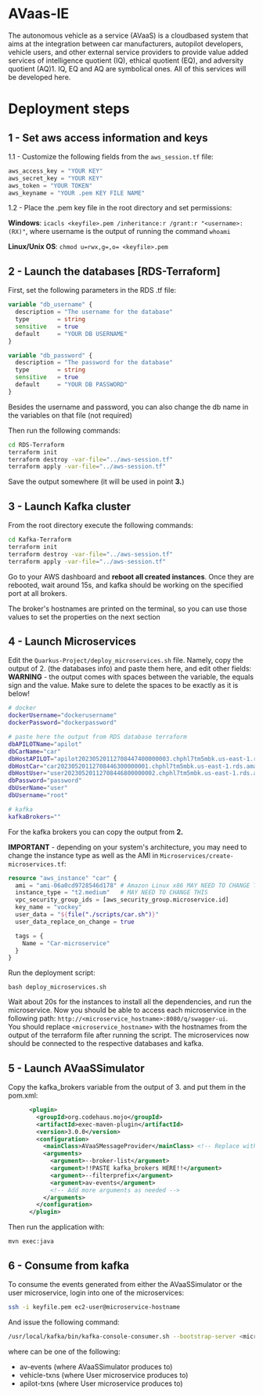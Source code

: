 # AVaas-IE

The autonomous vehicle as a service (AVaaS) is a cloudbased system that aims at the integration between car manufacturers, autopilot developers, vehicle users, and other external service providers to provide value added services of intelligence quotient (IQ), ethical quotient (EQ), and adversity quotient (AQ)1. IQ, EQ and AQ are symbolical ones. All of this services will be developed here.

# Deployment steps

## 1 - Set aws access information and keys
1.1 - Customize the following fields from the ```aws_session.tf``` file:
```Terraform
aws_access_key = "YOUR KEY"
aws_secret_key = "YOUR KEY"
aws_token = "YOUR TOKEN"
aws_keyname = "YOUR .pem KEY FILE NAME"
```

1.2 - Place the .pem key file in the root directory and set permissions:  

**Windows**: ```icacls <keyfile>.pem /inheritance:r /grant:r "<username>:(RX)"```, where username is the output of running the command ```whoami```  

**Linux/Unix OS**: ```chmod u=rwx,g=,o= <keyfile>.pem```


## 2 - Launch the databases [RDS-Terraform]

First, set the following parameters in the RDS .tf file: 
		
```Terraform
variable "db_username" {
  description = "The username for the database"
  type        = string
  sensitive   = true
  default     = "YOUR DB USERNAME"
}

variable "db_password" {
  description = "The password for the database"
  type        = string
  sensitive   = true
  default     = "YOUR DB PASSWORD"
}
```
Besides the username and password, you can also change the db name in the variables on that file (not required)

Then run the following commands:
```bash
cd RDS-Terraform
terraform init
terraform destroy -var-file="../aws-session.tf"
terraform apply -var-file="../aws-session.tf"
```
Save the output somewhere (it will be used in point **3.**)


## 3 - Launch Kafka cluster

From the root directory execute the following commands:
```bash
cd Kafka-Terraform
terraform init
terraform destroy -var-file="../aws-session.tf"
terraform apply -var-file="../aws-session.tf"
```

Go to your AWS dashboard and **reboot all created instances**.
Once they are rebooted, wait around 15s, and kafka should be working on the 
specified port at all brokers.

The broker's hostnames are printed on the terminal, so you can use those values to set 
the properties on the next section


## 4 - Launch Microservices

Edit the ```Quarkus-Project/deploy_microservices.sh``` file. Namely, copy the 
output of 2. (the databases info) and paste them here, and edit other fields:  
**WARNING** - the output comes with spaces between the variable, the equals sign and the value. Make sure
to delete the spaces to be exactly as it is below!
```bash
# docker
dockerUsername="dockerusername"
dockerPassword="dockerpassword"

# paste here the output from RDS database terraform
dbAPILOTName="apilot"
dbCarName="car"
dbHostAPILOT="apilot20230520112708447400000003.chphl7tm5mbk.us-east-1.rds.amazonaws.com"
dbHostCar="car20230520112708446300000001.chphl7tm5mbk.us-east-1.rds.amazonaws.com"
dbHostUser="user20230520112708446800000002.chphl7tm5mbk.us-east-1.rds.amazonaws.com"
dbPassword="password"
dbUserName="user"
dbUsername="root"

# kafka
kafkaBrokers=""
```
For the kafka brokers you can copy the output from **2.**

**IMPORTANT** - depending on your system's architecture, you may need to change the instance type
as well as the AMI in ```Microservices/create-microservices.tf```:
```Terraform
resource "aws_instance" "car" {
  ami = "ami-06a0cd9728546d178" # Amazon Linux x86 MAY NEED TO CHANGE THIS
  instance_type = "t2.medium"   # MAY NEED TO CHANGE THIS
  vpc_security_group_ids = [aws_security_group.microservice.id]
  key_name = "vockey"
  user_data = "${file("./scripts/car.sh")}"
  user_data_replace_on_change = true

  tags = {
    Name = "Car-microservice"
  }
}
```

Run the deployment script:
```
bash deploy_microservices.sh
```
Wait about 20s for the instances to install all the dependencies, and run the microservice.
Now you should be able to access each microservice in the following 
path: ```http://<microservice_hostname>:8080/q/swagger-ui```.  
You should replace ```<microservice_hostname>``` with the hostnames from the output of the
terraform file after running the script.
The microservices now should be connected to the respective databases
and kafka.


## 5 - Launch AVaaSSimulator
Copy the kafka_brokers variable from the output of 3. and put them in the pom.xml:
```Xml
      <plugin>
        <groupId>org.codehaus.mojo</groupId>
        <artifactId>exec-maven-plugin</artifactId>
        <version>3.0.0</version>
        <configuration>
          <mainClass>AVaaSMessageProvider</mainClass> <!-- Replace with your main class -->
          <arguments>
            <argument>--broker-list</argument>
            <argument>!!PASTE kafka_brokers HERE!!</argument>
            <argument>--filterprefix</argument>
            <argument>av-events</argument>
            <!-- Add more arguments as needed -->
          </arguments>
        </configuration>
      </plugin>
```
Then run the application with:
```
mvn exec:java
```

## 6 - Consume from kafka
To consume the events generated from either the AVaaSSimulator or the user microservice,
login into one of the microservices:
```bash
ssh -i keyfile.pem ec2-user@microservice-hostname
```
And issue the following command:
```bash
/usr/local/kafka/bin/kafka-console-consumer.sh --bootstrap-server <microservice-hostname>:9092 --topic <topic> --from-beginning
```
where <topic> can be one of the following:
- av-events (where AVaaSSimulator produces to)
- vehicle-txns (where User microservice produces to)
- apilot-txns (where User microservice produces to)
			